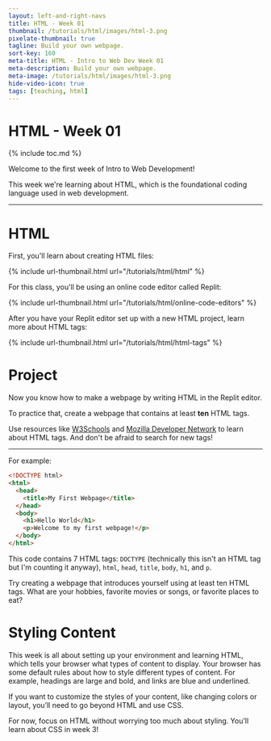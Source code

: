 ```yaml
---
layout: left-and-right-navs
title: HTML - Week 01
thumbnail: /tutorials/html/images/html-3.png
pixelate-thumbnail: true
tagline: Build your own webpage.
sort-key: 160
meta-title: HTML - Intro to Web Dev Week 01
meta-description: Build your own webpage.
meta-image: /tutorials/html/images/html-3.png
hide-video-icon: true
tags: [teaching, html]
---
```


# HTML - Week 01

{% include toc.md %}

Welcome to the first week of Intro to Web Development!

This week we're learning about HTML, which is the foundational coding language used in web development.

---

# HTML

First, you'll learn about creating HTML files:

{% include url-thumbnail.html url="/tutorials/html/html" %}

For this class, you'll be using an online code editor called Replit:

{% include url-thumbnail.html url="/tutorials/html/online-code-editors" %}

After you have your Replit editor set up with a new HTML project, learn more about HTML tags:

{% include url-thumbnail.html url="/tutorials/html/html-tags" %}

# Project

Now you know how to make a webpage by writing HTML in the Replit editor.

To practice that, create a webpage that contains at least **ten** HTML tags.

Use resources like [W3Schools](https://www.w3schools.com/) and [Mozilla Developer Network](https://developer.mozilla.org/) to learn about HTML tags. And don't be afraid to search for new tags!

---

For example:

```html
<!DOCTYPE html>
<html>
  <head>
    <title>My First Webpage</title>
  </head>
  <body>
    <h1>Hello World</h1>
    <p>Welcome to my first webpage!</p>
  </body>
</html>
```

This code contains 7 HTML tags: `DOCTYPE` (technically this isn't an HTML tag but I'm counting it anyway), `html`, `head`, `title`, `body`, `h1`, and `p`.

Try creating a webpage that introduces yourself using at least ten HTML tags. What are your hobbies, favorite movies or songs, or favorite places to eat?

# Styling Content

This week is all about setting up your environment and learning HTML, which tells your browser what types of content to display. Your browser has some default rules about how to style different types of content. For example, headings are large and bold, and links are blue and underlined.

If you want to customize the styles of your content, like changing colors or layout, you’ll need to go beyond HTML and use CSS.

For now, focus on HTML without worrying too much about styling. You’ll learn about CSS in week 3!
